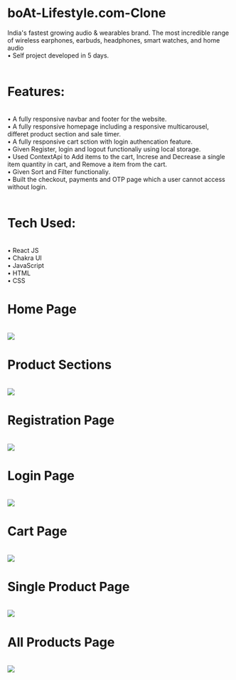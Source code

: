 # boAt-Lifestyle.com-Clone

India's fastest growing audio & wearables brand. The most incredible range of wireless earphones, earbuds, headphones, smart watches, and home audio <br>
• Self project developed in 5 days.
<br>
<br>

<h1>Features:</h1><br>
• A fully responsive navbar and footer for the website. <br>
• A fully responsive homepage including a responsive multicarousel, differet product section and sale timer.<br>
• A fully responsive cart sction with login authencation feature. <br>
• Given Register, login and logout functionaliy using local storage. <br>
• Used ContextApi to Add items to the cart, Increse and Decrease a single item quantity in cart, and Remove a item from the cart. <br>
• Given Sort and Filter functionaliy. <br>
• Built the checkout, payments and OTP page which a user cannot access without login.
<br>
<br>
<h1>Tech Used:</h1> <br>
• React JS<br>
• Chakra UI <br>
• JavaScript<br>
• HTML <br>
• CSS <br>

<h1>Home Page</h1>
<br>
<img src="https://github.com/SunilHooda/boAt-Lifestyle.com-Clone/blob/main/boat-lifestyle/public/Homepage.png">
<br>
<h1>Product Sections</h1>
<br>
<img src="https://github.com/SunilHooda/boAt-Lifestyle.com-Clone/blob/main/boat-lifestyle/public/ProductsSections.png">
<br>
<h1>Registration Page</h1>
<br>
<img src="https://github.com/SunilHooda/boAt-Lifestyle.com-Clone/blob/main/boat-lifestyle/public/Register-Page.png">
<br>
<h1>Login Page</h1>
<br>
<img src="https://github.com/SunilHooda/boAt-Lifestyle.com-Clone/blob/main/boat-lifestyle/public/Login-Page.png">
<br>
<h1>Cart Page</h1>
<br>
<img src="https://github.com/SunilHooda/boAt-Lifestyle.com-Clone/blob/main/boat-lifestyle/public/Cart-Section.png">
<br>
<h1>Single Product Page</h1>
<br>
<img src="https://github.com/SunilHooda/boAt-Lifestyle.com-Clone/blob/main/boat-lifestyle/public/Single-Product-%20Page.png">
<br>
<h1>All Products Page</h1>
<br>
<img src="https://github.com/SunilHooda/boAt-Lifestyle.com-Clone/blob/main/boat-lifestyle/public/All-Products-Page.png">
<br>

